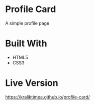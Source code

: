 # Profile Card
A simple profile page
# Built With
- HTML5
- CSS3
# Live Version
https://kraliktimea.github.io/profile-card/

